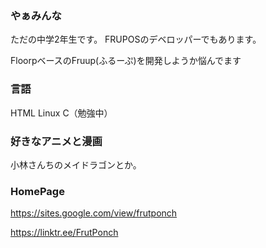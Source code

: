 ### やぁみんな
ただの中学2年生です。
FRUPOSのデベロッパーでもあります。

FloorpベースのFruup(ふるーぷ)を開発しようか悩んでます

### 言語
HTML Linux C（勉強中）

### 好きなアニメと漫画
小林さんちのメイドラゴンとか。

### HomePage
https://sites.google.com/view/frutponch

https://linktr.ee/FrutPonch

<!--
**FrutPonch/FrutPonch** is a ✨ _special_ ✨ repository because its `README.md` (this file) appears on your GitHub profile.

Here are some ideas to get you started:

- 🔭 I’m currently working on ...
- 🌱 I’m currently learning ...
- 👯 I’m looking to collaborate on ...
- 🤔 I’m looking for help with ...
- 💬 Ask me about ...
- 📫 How to reach me: ...
- 😄 Pronouns: ...
- ⚡ Fun fact: ...
-->
